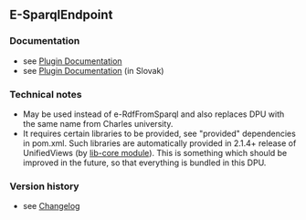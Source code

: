 E-SparqlEndpoint
----------

### Documentation

* see [Plugin Documentation](./doc/About.md)
* see [Plugin Documentation](./doc/About_sk.md) (in Slovak)

### Technical notes

* May be used instead of e-RdfFromSparql and also replaces DPU with the same name from Charles university.
* It requires certain libraries to be provided, see "provided" dependencies in pom.xml. Such libraries are automatically provided in 2.1.4+ release of UnifiedViews (by [lib-core module](https://github.com/UnifiedViews/Core/tree/master/lib/lib-core)). This is something which should be improved in the future, so that everything is bundled in this DPU. 

### Version history

* see [Changelog](./CHANGELOG.md)

